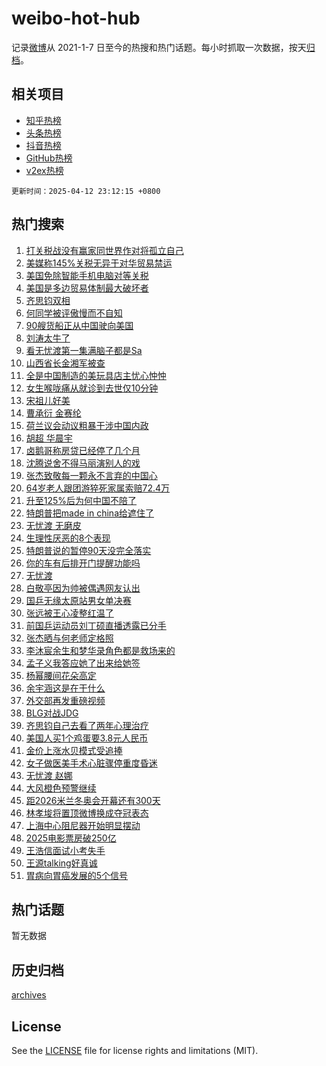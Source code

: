 # weibo-hot-hub

记录[微博](https://www.weibo.com)从 2021-1-7 日至今的热搜和热门话题。每小时抓取一次数据，按天[归档](archives)。

## 相关项目

- [知乎热榜](https://github.com/lonnyzhang423/zhihu-hot-hub)
- [头条热榜](https://github.com/lonnyzhang423/toutiao-hot-hub)
- [抖音热榜](https://github.com/lonnyzhang423/douyin-hot-hub)
- [GitHub热榜](https://github.com/lonnyzhang423/github-hot-hub)
- [v2ex热榜](https://github.com/lonnyzhang423/v2ex-hot-hub)


`更新时间：2025-04-12 23:12:15 +0800`

## 热门搜索

1. [打关税战没有赢家同世界作对将孤立自己](https://m.weibo.cn/search?containerid=100103type%3D1%26t%3D10%26q%3D%23%E6%89%93%E5%85%B3%E7%A8%8E%E6%88%98%E6%B2%A1%E6%9C%89%E8%B5%A2%E5%AE%B6%E5%90%8C%E4%B8%96%E7%95%8C%E4%BD%9C%E5%AF%B9%E5%B0%86%E5%AD%A4%E7%AB%8B%E8%87%AA%E5%B7%B1%23&stream_entry_id=51&isnewpage=1&extparam=seat%3D1%26cate%3D10103%26pos%3D0%26filter_type%3Drealtimehot%26stream_entry_id%3D51%26c_type%3D51%26dgr%3D0%26q%3D%2523%25E6%2589%2593%25E5%2585%25B3%25E7%25A8%258E%25E6%2588%2598%25E6%25B2%25A1%25E6%259C%2589%25E8%25B5%25A2%25E5%25AE%25B6%25E5%2590%258C%25E4%25B8%2596%25E7%2595%258C%25E4%25BD%259C%25E5%25AF%25B9%25E5%25B0%2586%25E5%25AD%25A4%25E7%25AB%258B%25E8%2587%25AA%25E5%25B7%25B1%2523%26display_time%3D1744470733%26pre_seqid%3D17444707338510100986045)
1. [美媒称145%关税无异于对华贸易禁运](https://m.weibo.cn/search?containerid=100103type%3D1%26t%3D10%26q%3D%23%E7%BE%8E%E5%AA%92%E7%A7%B0145%25%E5%85%B3%E7%A8%8E%E6%97%A0%E5%BC%82%E4%BA%8E%E5%AF%B9%E5%8D%8E%E8%B4%B8%E6%98%93%E7%A6%81%E8%BF%90%23&stream_entry_id=31&isnewpage=1&extparam=seat%3D1%26pos%3D0%26filter_type%3Drealtimehot%26c_type%3D31%26band_rank%3D1%26realpos%3D1%26lcate%3D5001%26q%3D%2523%25E7%25BE%258E%25E5%25AA%2592%25E7%25A7%25B0145%2525%25E5%2585%25B3%25E7%25A8%258E%25E6%2597%25A0%25E5%25BC%2582%25E4%25BA%258E%25E5%25AF%25B9%25E5%258D%258E%25E8%25B4%25B8%25E6%2598%2593%25E7%25A6%2581%25E8%25BF%2590%2523%26stream_entry_id%3D31%26flag%3D2%26dgr%3D0%26cate%3D5001%26display_time%3D1744470733%26pre_seqid%3D17444707338510100986045)
1. [美国免除智能手机电脑对等关税](https://m.weibo.cn/search?containerid=100103type%3D1%26t%3D10%26q%3D%23%E7%BE%8E%E5%9B%BD%E5%85%8D%E9%99%A4%E6%99%BA%E8%83%BD%E6%89%8B%E6%9C%BA%E7%94%B5%E8%84%91%E5%AF%B9%E7%AD%89%E5%85%B3%E7%A8%8E%23&stream_entry_id=31&isnewpage=1&extparam=seat%3D1%26pos%3D1%26filter_type%3Drealtimehot%26c_type%3D31%26band_rank%3D2%26realpos%3D2%26lcate%3D5001%26q%3D%2523%25E7%25BE%258E%25E5%259B%25BD%25E5%2585%258D%25E9%2599%25A4%25E6%2599%25BA%25E8%2583%25BD%25E6%2589%258B%25E6%259C%25BA%25E7%2594%25B5%25E8%2584%2591%25E5%25AF%25B9%25E7%25AD%2589%25E5%2585%25B3%25E7%25A8%258E%2523%26stream_entry_id%3D31%26flag%3D1%26dgr%3D0%26cate%3D5001%26display_time%3D1744470733%26pre_seqid%3D17444707338510100986045)
1. [美国是多边贸易体制最大破坏者](https://m.weibo.cn/search?containerid=100103type%3D1%26t%3D10%26q%3D%23%E7%BE%8E%E5%9B%BD%E6%98%AF%E5%A4%9A%E8%BE%B9%E8%B4%B8%E6%98%93%E4%BD%93%E5%88%B6%E6%9C%80%E5%A4%A7%E7%A0%B4%E5%9D%8F%E8%80%85%23&stream_entry_id=31&isnewpage=1&extparam=seat%3D1%26pos%3D2%26filter_type%3Drealtimehot%26c_type%3D31%26band_rank%3D3%26realpos%3D3%26lcate%3D5001%26q%3D%2523%25E7%25BE%258E%25E5%259B%25BD%25E6%2598%25AF%25E5%25A4%259A%25E8%25BE%25B9%25E8%25B4%25B8%25E6%2598%2593%25E4%25BD%2593%25E5%2588%25B6%25E6%259C%2580%25E5%25A4%25A7%25E7%25A0%25B4%25E5%259D%258F%25E8%2580%2585%2523%26stream_entry_id%3D31%26flag%3D0%26dgr%3D0%26cate%3D5001%26display_time%3D1744470733%26pre_seqid%3D17444707338510100986045)
1. [齐思钧双相](https://m.weibo.cn/search?containerid=100103type%3D1%26t%3D10%26q%3D%23%E9%BD%90%E6%80%9D%E9%92%A7%E5%8F%8C%E7%9B%B8%23&stream_entry_id=31&isnewpage=1&extparam=seat%3D1%26pos%3D3%26filter_type%3Drealtimehot%26c_type%3D31%26band_rank%3D4%26realpos%3D4%26lcate%3D5001%26q%3D%2523%25E9%25BD%2590%25E6%2580%259D%25E9%2592%25A7%25E5%258F%258C%25E7%259B%25B8%2523%26stream_entry_id%3D31%26flag%3D1%26dgr%3D0%26cate%3D5001%26display_time%3D1744470733%26pre_seqid%3D17444707338510100986045)
1. [何同学被评傲慢而不自知](https://m.weibo.cn/search?containerid=100103type%3D1%26t%3D10%26q%3D%23%E4%BD%95%E5%90%8C%E5%AD%A6%E8%A2%AB%E8%AF%84%E5%82%B2%E6%85%A2%E8%80%8C%E4%B8%8D%E8%87%AA%E7%9F%A5%23&stream_entry_id=31&isnewpage=1&extparam=seat%3D1%26pos%3D4%26filter_type%3Drealtimehot%26c_type%3D31%26band_rank%3D5%26realpos%3D5%26lcate%3D5001%26q%3D%2523%25E4%25BD%2595%25E5%2590%258C%25E5%25AD%25A6%25E8%25A2%25AB%25E8%25AF%2584%25E5%2582%25B2%25E6%2585%25A2%25E8%2580%258C%25E4%25B8%258D%25E8%2587%25AA%25E7%259F%25A5%2523%26stream_entry_id%3D31%26flag%3D1%26dgr%3D0%26cate%3D5001%26display_time%3D1744470733%26pre_seqid%3D17444707338510100986045)
1. [90艘货船正从中国驶向美国](https://m.weibo.cn/search?containerid=100103type%3D1%26t%3D10%26q%3D%2390%E8%89%98%E8%B4%A7%E8%88%B9%E6%AD%A3%E4%BB%8E%E4%B8%AD%E5%9B%BD%E9%A9%B6%E5%90%91%E7%BE%8E%E5%9B%BD%23&stream_entry_id=31&isnewpage=1&extparam=seat%3D1%26pos%3D5%26filter_type%3Drealtimehot%26c_type%3D31%26band_rank%3D6%26realpos%3D6%26lcate%3D5001%26q%3D%252390%25E8%2589%2598%25E8%25B4%25A7%25E8%2588%25B9%25E6%25AD%25A3%25E4%25BB%258E%25E4%25B8%25AD%25E5%259B%25BD%25E9%25A9%25B6%25E5%2590%2591%25E7%25BE%258E%25E5%259B%25BD%2523%26stream_entry_id%3D31%26flag%3D0%26dgr%3D0%26cate%3D5001%26display_time%3D1744470733%26pre_seqid%3D17444707338510100986045)
1. [刘涛太牛了](https://m.weibo.cn/search?containerid=100103type%3D1%26t%3D10%26q%3D%E5%88%98%E6%B6%9B%E5%A4%AA%E7%89%9B%E4%BA%86&stream_entry_id=31&isnewpage=1&extparam=seat%3D1%26pos%3D6%26filter_type%3Drealtimehot%26c_type%3D31%26band_rank%3D7%26realpos%3D7%26lcate%3D5001%26q%3D%25E5%2588%2598%25E6%25B6%259B%25E5%25A4%25AA%25E7%2589%259B%25E4%25BA%2586%26stream_entry_id%3D31%26flag%3D1%26dgr%3D0%26cate%3D5001%26display_time%3D1744470733%26pre_seqid%3D17444707338510100986045)
1. [看无忧渡第一集满脑子都是Sa](https://m.weibo.cn/search?containerid=100103type%3D1%26t%3D10%26q%3D%E7%9C%8B%E6%97%A0%E5%BF%A7%E6%B8%A1%E7%AC%AC%E4%B8%80%E9%9B%86%E6%BB%A1%E8%84%91%E5%AD%90%E9%83%BD%E6%98%AFSa&stream_entry_id=31&isnewpage=1&extparam=seat%3D1%26pos%3D7%26filter_type%3Drealtimehot%26c_type%3D31%26band_rank%3D8%26realpos%3D8%26lcate%3D5001%26q%3D%25E7%259C%258B%25E6%2597%25A0%25E5%25BF%25A7%25E6%25B8%25A1%25E7%25AC%25AC%25E4%25B8%2580%25E9%259B%2586%25E6%25BB%25A1%25E8%2584%2591%25E5%25AD%2590%25E9%2583%25BD%25E6%2598%25AFSa%26stream_entry_id%3D31%26flag%3D1%26dgr%3D0%26cate%3D5001%26display_time%3D1744470733%26pre_seqid%3D17444707338510100986045)
1. [山西省长金湘军被查](https://m.weibo.cn/search?containerid=100103type%3D1%26t%3D10%26q%3D%23%E5%B1%B1%E8%A5%BF%E7%9C%81%E9%95%BF%E9%87%91%E6%B9%98%E5%86%9B%E8%A2%AB%E6%9F%A5%23&stream_entry_id=31&isnewpage=1&extparam=seat%3D1%26pos%3D8%26filter_type%3Drealtimehot%26c_type%3D31%26band_rank%3D9%26realpos%3D9%26lcate%3D5001%26q%3D%2523%25E5%25B1%25B1%25E8%25A5%25BF%25E7%259C%2581%25E9%2595%25BF%25E9%2587%2591%25E6%25B9%2598%25E5%2586%259B%25E8%25A2%25AB%25E6%259F%25A5%2523%26stream_entry_id%3D31%26flag%3D0%26dgr%3D0%26cate%3D5001%26display_time%3D1744470733%26pre_seqid%3D17444707338510100986045)
1. [全是中国制造的美玩具店主忧心忡忡](https://m.weibo.cn/search?containerid=100103type%3D1%26t%3D10%26q%3D%23%E5%85%A8%E6%98%AF%E4%B8%AD%E5%9B%BD%E5%88%B6%E9%80%A0%E7%9A%84%E7%BE%8E%E7%8E%A9%E5%85%B7%E5%BA%97%E4%B8%BB%E5%BF%A7%E5%BF%83%E5%BF%A1%E5%BF%A1%23&stream_entry_id=31&isnewpage=1&extparam=seat%3D1%26pos%3D9%26filter_type%3Drealtimehot%26c_type%3D31%26band_rank%3D10%26realpos%3D10%26lcate%3D5001%26q%3D%2523%25E5%2585%25A8%25E6%2598%25AF%25E4%25B8%25AD%25E5%259B%25BD%25E5%2588%25B6%25E9%2580%25A0%25E7%259A%2584%25E7%25BE%258E%25E7%258E%25A9%25E5%2585%25B7%25E5%25BA%2597%25E4%25B8%25BB%25E5%25BF%25A7%25E5%25BF%2583%25E5%25BF%25A1%25E5%25BF%25A1%2523%26stream_entry_id%3D31%26flag%3D1%26dgr%3D0%26cate%3D5001%26display_time%3D1744470733%26pre_seqid%3D17444707338510100986045)
1. [女生喉咙痛从就诊到去世仅10分钟](https://m.weibo.cn/search?containerid=100103type%3D1%26t%3D10%26q%3D%23%E5%A5%B3%E7%94%9F%E5%96%89%E5%92%99%E7%97%9B%E4%BB%8E%E5%B0%B1%E8%AF%8A%E5%88%B0%E5%8E%BB%E4%B8%96%E4%BB%8510%E5%88%86%E9%92%9F%23&stream_entry_id=31&isnewpage=1&extparam=seat%3D1%26pos%3D10%26filter_type%3Drealtimehot%26c_type%3D31%26band_rank%3D11%26realpos%3D11%26lcate%3D5001%26q%3D%2523%25E5%25A5%25B3%25E7%2594%259F%25E5%2596%2589%25E5%2592%2599%25E7%2597%259B%25E4%25BB%258E%25E5%25B0%25B1%25E8%25AF%258A%25E5%2588%25B0%25E5%258E%25BB%25E4%25B8%2596%25E4%25BB%258510%25E5%2588%2586%25E9%2592%259F%2523%26stream_entry_id%3D31%26flag%3D1%26dgr%3D0%26cate%3D5001%26display_time%3D1744470733%26pre_seqid%3D17444707338510100986045)
1. [宋祖儿好美](https://m.weibo.cn/search?containerid=100103type%3D1%26t%3D10%26q%3D%E5%AE%8B%E7%A5%96%E5%84%BF%E5%A5%BD%E7%BE%8E&stream_entry_id=31&isnewpage=1&extparam=seat%3D1%26pos%3D11%26filter_type%3Drealtimehot%26c_type%3D31%26band_rank%3D12%26realpos%3D12%26lcate%3D5001%26q%3D%25E5%25AE%258B%25E7%25A5%2596%25E5%2584%25BF%25E5%25A5%25BD%25E7%25BE%258E%26stream_entry_id%3D31%26flag%3D0%26dgr%3D0%26cate%3D5001%26display_time%3D1744470733%26pre_seqid%3D17444707338510100986045)
1. [曹承衍 金赛纶](https://m.weibo.cn/search?containerid=100103type%3D1%26t%3D10%26q%3D%E6%9B%B9%E6%89%BF%E8%A1%8D+%E9%87%91%E8%B5%9B%E7%BA%B6&stream_entry_id=31&isnewpage=1&extparam=seat%3D1%26pos%3D12%26filter_type%3Drealtimehot%26c_type%3D31%26band_rank%3D13%26realpos%3D13%26lcate%3D5001%26q%3D%25E6%259B%25B9%25E6%2589%25BF%25E8%25A1%258D%2520%25E9%2587%2591%25E8%25B5%259B%25E7%25BA%25B6%26stream_entry_id%3D31%26flag%3D1%26dgr%3D0%26cate%3D5001%26display_time%3D1744470733%26pre_seqid%3D17444707338510100986045)
1. [荷兰议会动议粗暴干涉中国内政](https://m.weibo.cn/search?containerid=100103type%3D1%26t%3D10%26q%3D%23%E8%8D%B7%E5%85%B0%E8%AE%AE%E4%BC%9A%E5%8A%A8%E8%AE%AE%E7%B2%97%E6%9A%B4%E5%B9%B2%E6%B6%89%E4%B8%AD%E5%9B%BD%E5%86%85%E6%94%BF%23&stream_entry_id=31&isnewpage=1&extparam=seat%3D1%26pos%3D13%26filter_type%3Drealtimehot%26c_type%3D31%26band_rank%3D14%26realpos%3D14%26lcate%3D5001%26q%3D%2523%25E8%258D%25B7%25E5%2585%25B0%25E8%25AE%25AE%25E4%25BC%259A%25E5%258A%25A8%25E8%25AE%25AE%25E7%25B2%2597%25E6%259A%25B4%25E5%25B9%25B2%25E6%25B6%2589%25E4%25B8%25AD%25E5%259B%25BD%25E5%2586%2585%25E6%2594%25BF%2523%26stream_entry_id%3D31%26flag%3D0%26dgr%3D0%26cate%3D5001%26display_time%3D1744470733%26pre_seqid%3D17444707338510100986045)
1. [胡超 华晨宇](https://m.weibo.cn/search?containerid=100103type%3D1%26t%3D10%26q%3D%E8%83%A1%E8%B6%85+%E5%8D%8E%E6%99%A8%E5%AE%87&stream_entry_id=31&isnewpage=1&extparam=seat%3D1%26pos%3D14%26filter_type%3Drealtimehot%26c_type%3D31%26band_rank%3D15%26realpos%3D15%26lcate%3D5001%26q%3D%25E8%2583%25A1%25E8%25B6%2585%2520%25E5%258D%258E%25E6%2599%25A8%25E5%25AE%2587%26stream_entry_id%3D31%26flag%3D1%26dgr%3D0%26cate%3D5001%26display_time%3D1744470733%26pre_seqid%3D17444707338510100986045)
1. [卤鹅哥称房贷已经停了几个月](https://m.weibo.cn/search?containerid=100103type%3D1%26t%3D10%26q%3D%23%E5%8D%A4%E9%B9%85%E5%93%A5%E7%A7%B0%E6%88%BF%E8%B4%B7%E5%B7%B2%E7%BB%8F%E5%81%9C%E4%BA%86%E5%87%A0%E4%B8%AA%E6%9C%88%23&stream_entry_id=31&isnewpage=1&extparam=seat%3D1%26pos%3D15%26filter_type%3Drealtimehot%26c_type%3D31%26band_rank%3D16%26realpos%3D16%26lcate%3D5001%26q%3D%2523%25E5%258D%25A4%25E9%25B9%2585%25E5%2593%25A5%25E7%25A7%25B0%25E6%2588%25BF%25E8%25B4%25B7%25E5%25B7%25B2%25E7%25BB%258F%25E5%2581%259C%25E4%25BA%2586%25E5%2587%25A0%25E4%25B8%25AA%25E6%259C%2588%2523%26stream_entry_id%3D31%26flag%3D0%26dgr%3D0%26cate%3D5001%26display_time%3D1744470733%26pre_seqid%3D17444707338510100986045)
1. [沈腾说舍不得马丽演别人的戏](https://m.weibo.cn/search?containerid=100103type%3D1%26t%3D10%26q%3D%E6%B2%88%E8%85%BE%E8%AF%B4%E8%88%8D%E4%B8%8D%E5%BE%97%E9%A9%AC%E4%B8%BD%E6%BC%94%E5%88%AB%E4%BA%BA%E7%9A%84%E6%88%8F&stream_entry_id=31&isnewpage=1&extparam=seat%3D1%26pos%3D16%26filter_type%3Drealtimehot%26c_type%3D31%26band_rank%3D17%26realpos%3D17%26lcate%3D5001%26q%3D%25E6%25B2%2588%25E8%2585%25BE%25E8%25AF%25B4%25E8%2588%258D%25E4%25B8%258D%25E5%25BE%2597%25E9%25A9%25AC%25E4%25B8%25BD%25E6%25BC%2594%25E5%2588%25AB%25E4%25BA%25BA%25E7%259A%2584%25E6%2588%258F%26stream_entry_id%3D31%26flag%3D0%26dgr%3D0%26cate%3D5001%26display_time%3D1744470733%26pre_seqid%3D17444707338510100986045)
1. [张杰致敬每一颗永不言弃的中国心](https://m.weibo.cn/search?containerid=100103type%3D1%26t%3D10%26q%3D%23%E5%BC%A0%E6%9D%B0%E8%87%B4%E6%95%AC%E6%AF%8F%E4%B8%80%E9%A2%97%E6%B0%B8%E4%B8%8D%E8%A8%80%E5%BC%83%E7%9A%84%E4%B8%AD%E5%9B%BD%E5%BF%83%23&stream_entry_id=31&isnewpage=1&extparam=seat%3D1%26pos%3D17%26filter_type%3Drealtimehot%26c_type%3D31%26band_rank%3D18%26realpos%3D18%26lcate%3D5001%26q%3D%2523%25E5%25BC%25A0%25E6%259D%25B0%25E8%2587%25B4%25E6%2595%25AC%25E6%25AF%258F%25E4%25B8%2580%25E9%25A2%2597%25E6%25B0%25B8%25E4%25B8%258D%25E8%25A8%2580%25E5%25BC%2583%25E7%259A%2584%25E4%25B8%25AD%25E5%259B%25BD%25E5%25BF%2583%2523%26stream_entry_id%3D31%26flag%3D0%26dgr%3D0%26cate%3D5001%26display_time%3D1744470733%26pre_seqid%3D17444707338510100986045)
1. [64岁老人跟团游猝死家属索赔72.4万](https://m.weibo.cn/search?containerid=100103type%3D1%26t%3D10%26q%3D%2364%E5%B2%81%E8%80%81%E4%BA%BA%E8%B7%9F%E5%9B%A2%E6%B8%B8%E7%8C%9D%E6%AD%BB%E5%AE%B6%E5%B1%9E%E7%B4%A2%E8%B5%9472.4%E4%B8%87%23&stream_entry_id=31&isnewpage=1&extparam=seat%3D1%26pos%3D18%26filter_type%3Drealtimehot%26c_type%3D31%26band_rank%3D19%26realpos%3D19%26lcate%3D5001%26q%3D%252364%25E5%25B2%2581%25E8%2580%2581%25E4%25BA%25BA%25E8%25B7%259F%25E5%259B%25A2%25E6%25B8%25B8%25E7%258C%259D%25E6%25AD%25BB%25E5%25AE%25B6%25E5%25B1%259E%25E7%25B4%25A2%25E8%25B5%259472.4%25E4%25B8%2587%2523%26stream_entry_id%3D31%26flag%3D1%26dgr%3D0%26cate%3D5001%26display_time%3D1744470733%26pre_seqid%3D17444707338510100986045)
1. [升至125%后为何中国不陪了](https://m.weibo.cn/search?containerid=100103type%3D1%26t%3D10%26q%3D%23%E5%8D%87%E8%87%B3125%25%E5%90%8E%E4%B8%BA%E4%BD%95%E4%B8%AD%E5%9B%BD%E4%B8%8D%E9%99%AA%E4%BA%86%23&stream_entry_id=31&isnewpage=1&extparam=seat%3D1%26pos%3D19%26filter_type%3Drealtimehot%26c_type%3D31%26band_rank%3D20%26realpos%3D20%26lcate%3D5001%26q%3D%2523%25E5%258D%2587%25E8%2587%25B3125%2525%25E5%2590%258E%25E4%25B8%25BA%25E4%25BD%2595%25E4%25B8%25AD%25E5%259B%25BD%25E4%25B8%258D%25E9%2599%25AA%25E4%25BA%2586%2523%26stream_entry_id%3D31%26flag%3D0%26dgr%3D0%26cate%3D5001%26display_time%3D1744470733%26pre_seqid%3D17444707338510100986045)
1. [特朗普把made in china给遮住了](https://m.weibo.cn/search?containerid=100103type%3D1%26t%3D10%26q%3D%E7%89%B9%E6%9C%97%E6%99%AE%E6%8A%8Amade+in+china%E7%BB%99%E9%81%AE%E4%BD%8F%E4%BA%86&stream_entry_id=31&isnewpage=1&extparam=seat%3D1%26pos%3D20%26filter_type%3Drealtimehot%26c_type%3D31%26band_rank%3D21%26realpos%3D21%26lcate%3D5001%26q%3D%25E7%2589%25B9%25E6%259C%2597%25E6%2599%25AE%25E6%258A%258Amade%2520in%2520china%25E7%25BB%2599%25E9%2581%25AE%25E4%25BD%258F%25E4%25BA%2586%26stream_entry_id%3D31%26flag%3D2%26dgr%3D0%26cate%3D5001%26display_time%3D1744470733%26pre_seqid%3D17444707338510100986045)
1. [无忧渡 无磨皮](https://m.weibo.cn/search?containerid=100103type%3D1%26t%3D10%26q%3D%E6%97%A0%E5%BF%A7%E6%B8%A1+%E6%97%A0%E7%A3%A8%E7%9A%AE&stream_entry_id=31&isnewpage=1&extparam=seat%3D1%26pos%3D21%26filter_type%3Drealtimehot%26c_type%3D31%26band_rank%3D22%26realpos%3D22%26lcate%3D5001%26q%3D%25E6%2597%25A0%25E5%25BF%25A7%25E6%25B8%25A1%2520%25E6%2597%25A0%25E7%25A3%25A8%25E7%259A%25AE%26stream_entry_id%3D31%26flag%3D0%26dgr%3D0%26cate%3D5001%26display_time%3D1744470733%26pre_seqid%3D17444707338510100986045)
1. [生理性厌恶的8个表现](https://m.weibo.cn/search?containerid=100103type%3D1%26t%3D10%26q%3D%23%E7%94%9F%E7%90%86%E6%80%A7%E5%8E%8C%E6%81%B6%E7%9A%848%E4%B8%AA%E8%A1%A8%E7%8E%B0%23&stream_entry_id=31&isnewpage=1&extparam=seat%3D1%26pos%3D22%26filter_type%3Drealtimehot%26c_type%3D31%26band_rank%3D23%26realpos%3D23%26lcate%3D5001%26q%3D%2523%25E7%2594%259F%25E7%2590%2586%25E6%2580%25A7%25E5%258E%258C%25E6%2581%25B6%25E7%259A%25848%25E4%25B8%25AA%25E8%25A1%25A8%25E7%258E%25B0%2523%26stream_entry_id%3D31%26flag%3D0%26dgr%3D0%26cate%3D5001%26display_time%3D1744470733%26pre_seqid%3D17444707338510100986045)
1. [特朗普说的暂停90天没完全落实](https://m.weibo.cn/search?containerid=100103type%3D1%26t%3D10%26q%3D%23%E7%89%B9%E6%9C%97%E6%99%AE%E8%AF%B4%E7%9A%84%E6%9A%82%E5%81%9C90%E5%A4%A9%E6%B2%A1%E5%AE%8C%E5%85%A8%E8%90%BD%E5%AE%9E%23&stream_entry_id=31&isnewpage=1&extparam=seat%3D1%26pos%3D23%26filter_type%3Drealtimehot%26c_type%3D31%26band_rank%3D24%26realpos%3D24%26lcate%3D5001%26q%3D%2523%25E7%2589%25B9%25E6%259C%2597%25E6%2599%25AE%25E8%25AF%25B4%25E7%259A%2584%25E6%259A%2582%25E5%2581%259C90%25E5%25A4%25A9%25E6%25B2%25A1%25E5%25AE%258C%25E5%2585%25A8%25E8%2590%25BD%25E5%25AE%259E%2523%26stream_entry_id%3D31%26flag%3D0%26dgr%3D0%26cate%3D5001%26display_time%3D1744470733%26pre_seqid%3D17444707338510100986045)
1. [你的车有后排开门提醒功能吗](https://m.weibo.cn/search?containerid=100103type%3D1%26t%3D10%26q%3D%23%E4%BD%A0%E7%9A%84%E8%BD%A6%E6%9C%89%E5%90%8E%E6%8E%92%E5%BC%80%E9%97%A8%E6%8F%90%E9%86%92%E5%8A%9F%E8%83%BD%E5%90%97%23&stream_entry_id=31&isnewpage=1&extparam=seat%3D1%26pos%3D24%26filter_type%3Drealtimehot%26c_type%3D31%26band_rank%3D25%26realpos%3D25%26lcate%3D5001%26q%3D%2523%25E4%25BD%25A0%25E7%259A%2584%25E8%25BD%25A6%25E6%259C%2589%25E5%2590%258E%25E6%258E%2592%25E5%25BC%2580%25E9%2597%25A8%25E6%258F%2590%25E9%2586%2592%25E5%258A%259F%25E8%2583%25BD%25E5%2590%2597%2523%26stream_entry_id%3D31%26flag%3D1%26dgr%3D0%26cate%3D5001%26display_time%3D1744470733%26pre_seqid%3D17444707338510100986045)
1. [无忧渡](https://m.weibo.cn/search?containerid=100103type%3D1%26t%3D10%26q%3D%E6%97%A0%E5%BF%A7%E6%B8%A1&stream_entry_id=31&isnewpage=1&extparam=seat%3D1%26pos%3D25%26filter_type%3Drealtimehot%26c_type%3D31%26band_rank%3D26%26realpos%3D26%26lcate%3D5001%26q%3D%25E6%2597%25A0%25E5%25BF%25A7%25E6%25B8%25A1%26stream_entry_id%3D31%26flag%3D0%26dgr%3D0%26cate%3D5001%26display_time%3D1744470733%26pre_seqid%3D17444707338510100986045)
1. [白敬亭因为帅被偶遇网友认出](https://m.weibo.cn/search?containerid=100103type%3D1%26t%3D10%26q%3D%23%E7%99%BD%E6%95%AC%E4%BA%AD%E5%9B%A0%E4%B8%BA%E5%B8%85%E8%A2%AB%E5%81%B6%E9%81%87%E7%BD%91%E5%8F%8B%E8%AE%A4%E5%87%BA%23&stream_entry_id=31&isnewpage=1&extparam=seat%3D1%26pos%3D26%26filter_type%3Drealtimehot%26c_type%3D31%26band_rank%3D27%26realpos%3D27%26lcate%3D5001%26q%3D%2523%25E7%2599%25BD%25E6%2595%25AC%25E4%25BA%25AD%25E5%259B%25A0%25E4%25B8%25BA%25E5%25B8%2585%25E8%25A2%25AB%25E5%2581%25B6%25E9%2581%2587%25E7%25BD%2591%25E5%258F%258B%25E8%25AE%25A4%25E5%2587%25BA%2523%26stream_entry_id%3D31%26flag%3D0%26dgr%3D0%26cate%3D5001%26display_time%3D1744470733%26pre_seqid%3D17444707338510100986045)
1. [国乒无缘太原站男女单决赛](https://m.weibo.cn/search?containerid=100103type%3D1%26t%3D10%26q%3D%23%E5%9B%BD%E4%B9%92%E6%97%A0%E7%BC%98%E5%A4%AA%E5%8E%9F%E7%AB%99%E7%94%B7%E5%A5%B3%E5%8D%95%E5%86%B3%E8%B5%9B%23&stream_entry_id=31&isnewpage=1&extparam=seat%3D1%26pos%3D27%26filter_type%3Drealtimehot%26c_type%3D31%26band_rank%3D28%26realpos%3D28%26lcate%3D5001%26q%3D%2523%25E5%259B%25BD%25E4%25B9%2592%25E6%2597%25A0%25E7%25BC%2598%25E5%25A4%25AA%25E5%258E%259F%25E7%25AB%2599%25E7%2594%25B7%25E5%25A5%25B3%25E5%258D%2595%25E5%2586%25B3%25E8%25B5%259B%2523%26stream_entry_id%3D31%26flag%3D1%26dgr%3D0%26cate%3D5001%26display_time%3D1744470733%26pre_seqid%3D17444707338510100986045)
1. [张远被王心凌整红温了](https://m.weibo.cn/search?containerid=100103type%3D1%26t%3D10%26q%3D%E5%BC%A0%E8%BF%9C%E8%A2%AB%E7%8E%8B%E5%BF%83%E5%87%8C%E6%95%B4%E7%BA%A2%E6%B8%A9%E4%BA%86&stream_entry_id=31&isnewpage=1&extparam=seat%3D1%26pos%3D28%26filter_type%3Drealtimehot%26c_type%3D31%26band_rank%3D29%26realpos%3D29%26lcate%3D5001%26q%3D%25E5%25BC%25A0%25E8%25BF%259C%25E8%25A2%25AB%25E7%258E%258B%25E5%25BF%2583%25E5%2587%258C%25E6%2595%25B4%25E7%25BA%25A2%25E6%25B8%25A9%25E4%25BA%2586%26stream_entry_id%3D31%26flag%3D1%26dgr%3D0%26cate%3D5001%26display_time%3D1744470733%26pre_seqid%3D17444707338510100986045)
1. [前国乒运动员刘丁硕直播透露已分手](https://m.weibo.cn/search?containerid=100103type%3D1%26t%3D10%26q%3D%23%E5%89%8D%E5%9B%BD%E4%B9%92%E8%BF%90%E5%8A%A8%E5%91%98%E5%88%98%E4%B8%81%E7%A1%95%E7%9B%B4%E6%92%AD%E9%80%8F%E9%9C%B2%E5%B7%B2%E5%88%86%E6%89%8B%23&stream_entry_id=31&isnewpage=1&extparam=seat%3D1%26pos%3D29%26filter_type%3Drealtimehot%26c_type%3D31%26band_rank%3D30%26realpos%3D30%26lcate%3D5001%26q%3D%2523%25E5%2589%258D%25E5%259B%25BD%25E4%25B9%2592%25E8%25BF%2590%25E5%258A%25A8%25E5%2591%2598%25E5%2588%2598%25E4%25B8%2581%25E7%25A1%2595%25E7%259B%25B4%25E6%2592%25AD%25E9%2580%258F%25E9%259C%25B2%25E5%25B7%25B2%25E5%2588%2586%25E6%2589%258B%2523%26stream_entry_id%3D31%26flag%3D1%26dgr%3D0%26cate%3D5001%26display_time%3D1744470733%26pre_seqid%3D17444707338510100986045)
1. [张杰晒与何老师定格照](https://m.weibo.cn/search?containerid=100103type%3D1%26t%3D10%26q%3D%E5%BC%A0%E6%9D%B0%E6%99%92%E4%B8%8E%E4%BD%95%E8%80%81%E5%B8%88%E5%AE%9A%E6%A0%BC%E7%85%A7&stream_entry_id=31&isnewpage=1&extparam=seat%3D1%26pos%3D30%26filter_type%3Drealtimehot%26c_type%3D31%26band_rank%3D31%26realpos%3D31%26lcate%3D5001%26q%3D%25E5%25BC%25A0%25E6%259D%25B0%25E6%2599%2592%25E4%25B8%258E%25E4%25BD%2595%25E8%2580%2581%25E5%25B8%2588%25E5%25AE%259A%25E6%25A0%25BC%25E7%2585%25A7%26stream_entry_id%3D31%26flag%3D1%26dgr%3D0%26cate%3D5001%26display_time%3D1744470733%26pre_seqid%3D17444707338510100986045)
1. [李沐宸余生和梦华录角色都是救场来的](https://m.weibo.cn/search?containerid=100103type%3D1%26t%3D10%26q%3D%E6%9D%8E%E6%B2%90%E5%AE%B8%E4%BD%99%E7%94%9F%E5%92%8C%E6%A2%A6%E5%8D%8E%E5%BD%95%E8%A7%92%E8%89%B2%E9%83%BD%E6%98%AF%E6%95%91%E5%9C%BA%E6%9D%A5%E7%9A%84&stream_entry_id=31&isnewpage=1&extparam=seat%3D1%26pos%3D31%26filter_type%3Drealtimehot%26c_type%3D31%26band_rank%3D32%26realpos%3D32%26lcate%3D5001%26q%3D%25E6%259D%258E%25E6%25B2%2590%25E5%25AE%25B8%25E4%25BD%2599%25E7%2594%259F%25E5%2592%258C%25E6%25A2%25A6%25E5%258D%258E%25E5%25BD%2595%25E8%25A7%2592%25E8%2589%25B2%25E9%2583%25BD%25E6%2598%25AF%25E6%2595%2591%25E5%259C%25BA%25E6%259D%25A5%25E7%259A%2584%26stream_entry_id%3D31%26flag%3D1%26dgr%3D0%26cate%3D5001%26display_time%3D1744470733%26pre_seqid%3D17444707338510100986045)
1. [孟子义我答应她了出来给她签](https://m.weibo.cn/search?containerid=100103type%3D1%26t%3D10%26q%3D%23%E5%AD%9F%E5%AD%90%E4%B9%89%E6%88%91%E7%AD%94%E5%BA%94%E5%A5%B9%E4%BA%86%E5%87%BA%E6%9D%A5%E7%BB%99%E5%A5%B9%E7%AD%BE%23&stream_entry_id=31&isnewpage=1&extparam=seat%3D1%26pos%3D32%26filter_type%3Drealtimehot%26c_type%3D31%26band_rank%3D33%26realpos%3D33%26lcate%3D5001%26q%3D%2523%25E5%25AD%259F%25E5%25AD%2590%25E4%25B9%2589%25E6%2588%2591%25E7%25AD%2594%25E5%25BA%2594%25E5%25A5%25B9%25E4%25BA%2586%25E5%2587%25BA%25E6%259D%25A5%25E7%25BB%2599%25E5%25A5%25B9%25E7%25AD%25BE%2523%26stream_entry_id%3D31%26flag%3D0%26dgr%3D0%26cate%3D5001%26display_time%3D1744470733%26pre_seqid%3D17444707338510100986045)
1. [杨幂腰间花朵高定](https://m.weibo.cn/search?containerid=100103type%3D1%26t%3D10%26q%3D%23%E6%9D%A8%E5%B9%82%E8%85%B0%E9%97%B4%E8%8A%B1%E6%9C%B5%E9%AB%98%E5%AE%9A%23&stream_entry_id=31&isnewpage=1&extparam=seat%3D1%26pos%3D33%26filter_type%3Drealtimehot%26c_type%3D31%26band_rank%3D34%26realpos%3D34%26lcate%3D5001%26q%3D%2523%25E6%259D%25A8%25E5%25B9%2582%25E8%2585%25B0%25E9%2597%25B4%25E8%258A%25B1%25E6%259C%25B5%25E9%25AB%2598%25E5%25AE%259A%2523%26stream_entry_id%3D31%26flag%3D0%26dgr%3D0%26cate%3D5001%26display_time%3D1744470733%26pre_seqid%3D17444707338510100986045)
1. [余宇涵这是在干什么](https://m.weibo.cn/search?containerid=100103type%3D1%26t%3D10%26q%3D%E4%BD%99%E5%AE%87%E6%B6%B5%E8%BF%99%E6%98%AF%E5%9C%A8%E5%B9%B2%E4%BB%80%E4%B9%88&stream_entry_id=31&isnewpage=1&extparam=seat%3D1%26pos%3D34%26filter_type%3Drealtimehot%26c_type%3D31%26band_rank%3D35%26realpos%3D35%26lcate%3D5001%26q%3D%25E4%25BD%2599%25E5%25AE%2587%25E6%25B6%25B5%25E8%25BF%2599%25E6%2598%25AF%25E5%259C%25A8%25E5%25B9%25B2%25E4%25BB%2580%25E4%25B9%2588%26stream_entry_id%3D31%26flag%3D1%26dgr%3D0%26cate%3D5001%26display_time%3D1744470733%26pre_seqid%3D17444707338510100986045)
1. [外交部再发重磅视频](https://m.weibo.cn/search?containerid=100103type%3D1%26t%3D10%26q%3D%23%E5%A4%96%E4%BA%A4%E9%83%A8%E5%86%8D%E5%8F%91%E9%87%8D%E7%A3%85%E8%A7%86%E9%A2%91%23&stream_entry_id=31&isnewpage=1&extparam=seat%3D1%26pos%3D35%26filter_type%3Drealtimehot%26c_type%3D31%26band_rank%3D36%26realpos%3D36%26lcate%3D5001%26q%3D%2523%25E5%25A4%2596%25E4%25BA%25A4%25E9%2583%25A8%25E5%2586%258D%25E5%258F%2591%25E9%2587%258D%25E7%25A3%2585%25E8%25A7%2586%25E9%25A2%2591%2523%26stream_entry_id%3D31%26flag%3D0%26dgr%3D0%26cate%3D5001%26display_time%3D1744470733%26pre_seqid%3D17444707338510100986045)
1. [BLG对战JDG](https://m.weibo.cn/search?containerid=100103type%3D1%26t%3D10%26q%3D%23BLG%E5%AF%B9%E6%88%98JDG%23&stream_entry_id=31&isnewpage=1&extparam=seat%3D1%26pos%3D36%26filter_type%3Drealtimehot%26c_type%3D31%26band_rank%3D37%26realpos%3D37%26lcate%3D5001%26q%3D%2523BLG%25E5%25AF%25B9%25E6%2588%2598JDG%2523%26stream_entry_id%3D31%26flag%3D1%26dgr%3D0%26cate%3D5001%26display_time%3D1744470733%26pre_seqid%3D17444707338510100986045)
1. [齐思钧自己去看了两年心理治疗](https://m.weibo.cn/search?containerid=100103type%3D1%26t%3D10%26q%3D%23%E9%BD%90%E6%80%9D%E9%92%A7%E8%87%AA%E5%B7%B1%E5%8E%BB%E7%9C%8B%E4%BA%86%E4%B8%A4%E5%B9%B4%E5%BF%83%E7%90%86%E6%B2%BB%E7%96%97%23&stream_entry_id=31&isnewpage=1&extparam=seat%3D1%26pos%3D37%26filter_type%3Drealtimehot%26c_type%3D31%26band_rank%3D38%26realpos%3D38%26lcate%3D5001%26q%3D%2523%25E9%25BD%2590%25E6%2580%259D%25E9%2592%25A7%25E8%2587%25AA%25E5%25B7%25B1%25E5%258E%25BB%25E7%259C%258B%25E4%25BA%2586%25E4%25B8%25A4%25E5%25B9%25B4%25E5%25BF%2583%25E7%2590%2586%25E6%25B2%25BB%25E7%2596%2597%2523%26stream_entry_id%3D31%26flag%3D1%26dgr%3D0%26cate%3D5001%26display_time%3D1744470733%26pre_seqid%3D17444707338510100986045)
1. [美国人买1个鸡蛋要3.8元人民币](https://m.weibo.cn/search?containerid=100103type%3D1%26t%3D10%26q%3D%23%E7%BE%8E%E5%9B%BD%E4%BA%BA%E4%B9%B01%E4%B8%AA%E9%B8%A1%E8%9B%8B%E8%A6%813.8%E5%85%83%E4%BA%BA%E6%B0%91%E5%B8%81%23&stream_entry_id=31&isnewpage=1&extparam=seat%3D1%26pos%3D38%26filter_type%3Drealtimehot%26c_type%3D31%26band_rank%3D39%26realpos%3D39%26lcate%3D5001%26q%3D%2523%25E7%25BE%258E%25E5%259B%25BD%25E4%25BA%25BA%25E4%25B9%25B01%25E4%25B8%25AA%25E9%25B8%25A1%25E8%259B%258B%25E8%25A6%25813.8%25E5%2585%2583%25E4%25BA%25BA%25E6%25B0%2591%25E5%25B8%2581%2523%26stream_entry_id%3D31%26flag%3D0%26dgr%3D0%26cate%3D5001%26display_time%3D1744470733%26pre_seqid%3D17444707338510100986045)
1. [金价上涨水贝模式受追捧](https://m.weibo.cn/search?containerid=100103type%3D1%26t%3D10%26q%3D%23%E9%87%91%E4%BB%B7%E4%B8%8A%E6%B6%A8%E6%B0%B4%E8%B4%9D%E6%A8%A1%E5%BC%8F%E5%8F%97%E8%BF%BD%E6%8D%A7%23&stream_entry_id=31&isnewpage=1&extparam=seat%3D1%26pos%3D39%26filter_type%3Drealtimehot%26c_type%3D31%26band_rank%3D40%26realpos%3D40%26lcate%3D5001%26q%3D%2523%25E9%2587%2591%25E4%25BB%25B7%25E4%25B8%258A%25E6%25B6%25A8%25E6%25B0%25B4%25E8%25B4%259D%25E6%25A8%25A1%25E5%25BC%258F%25E5%258F%2597%25E8%25BF%25BD%25E6%258D%25A7%2523%26stream_entry_id%3D31%26flag%3D1%26dgr%3D0%26cate%3D5001%26display_time%3D1744470733%26pre_seqid%3D17444707338510100986045)
1. [女子做医美手术心脏骤停重度昏迷](https://m.weibo.cn/search?containerid=100103type%3D1%26t%3D10%26q%3D%23%E5%A5%B3%E5%AD%90%E5%81%9A%E5%8C%BB%E7%BE%8E%E6%89%8B%E6%9C%AF%E5%BF%83%E8%84%8F%E9%AA%A4%E5%81%9C%E9%87%8D%E5%BA%A6%E6%98%8F%E8%BF%B7%23&stream_entry_id=31&isnewpage=1&extparam=seat%3D1%26pos%3D40%26filter_type%3Drealtimehot%26c_type%3D31%26band_rank%3D41%26realpos%3D41%26lcate%3D5001%26q%3D%2523%25E5%25A5%25B3%25E5%25AD%2590%25E5%2581%259A%25E5%258C%25BB%25E7%25BE%258E%25E6%2589%258B%25E6%259C%25AF%25E5%25BF%2583%25E8%2584%258F%25E9%25AA%25A4%25E5%2581%259C%25E9%2587%258D%25E5%25BA%25A6%25E6%2598%258F%25E8%25BF%25B7%2523%26stream_entry_id%3D31%26flag%3D1%26dgr%3D0%26cate%3D5001%26display_time%3D1744470733%26pre_seqid%3D17444707338510100986045)
1. [无忧渡 赵娜](https://m.weibo.cn/search?containerid=100103type%3D1%26t%3D10%26q%3D%E6%97%A0%E5%BF%A7%E6%B8%A1+%E8%B5%B5%E5%A8%9C&stream_entry_id=31&isnewpage=1&extparam=seat%3D1%26pos%3D41%26filter_type%3Drealtimehot%26c_type%3D31%26band_rank%3D42%26realpos%3D42%26lcate%3D5001%26q%3D%25E6%2597%25A0%25E5%25BF%25A7%25E6%25B8%25A1%2520%25E8%25B5%25B5%25E5%25A8%259C%26stream_entry_id%3D31%26flag%3D1%26dgr%3D0%26cate%3D5001%26display_time%3D1744470733%26pre_seqid%3D17444707338510100986045)
1. [大风橙色预警继续](https://m.weibo.cn/search?containerid=100103type%3D1%26t%3D10%26q%3D%23%E5%A4%A7%E9%A3%8E%E6%A9%99%E8%89%B2%E9%A2%84%E8%AD%A6%E7%BB%A7%E7%BB%AD%23&stream_entry_id=31&isnewpage=1&extparam=seat%3D1%26pos%3D42%26filter_type%3Drealtimehot%26c_type%3D31%26band_rank%3D43%26realpos%3D43%26lcate%3D5001%26q%3D%2523%25E5%25A4%25A7%25E9%25A3%258E%25E6%25A9%2599%25E8%2589%25B2%25E9%25A2%2584%25E8%25AD%25A6%25E7%25BB%25A7%25E7%25BB%25AD%2523%26stream_entry_id%3D31%26flag%3D1%26dgr%3D0%26cate%3D5001%26display_time%3D1744470733%26pre_seqid%3D17444707338510100986045)
1. [距2026米兰冬奥会开幕还有300天](https://m.weibo.cn/search?containerid=100103type%3D1%26t%3D10%26q%3D%23%E8%B7%9D2026%E7%B1%B3%E5%85%B0%E5%86%AC%E5%A5%A5%E4%BC%9A%E5%BC%80%E5%B9%95%E8%BF%98%E6%9C%89300%E5%A4%A9%23&stream_entry_id=31&isnewpage=1&extparam=seat%3D1%26pos%3D43%26filter_type%3Drealtimehot%26c_type%3D31%26band_rank%3D44%26realpos%3D44%26lcate%3D5001%26q%3D%2523%25E8%25B7%259D2026%25E7%25B1%25B3%25E5%2585%25B0%25E5%2586%25AC%25E5%25A5%25A5%25E4%25BC%259A%25E5%25BC%2580%25E5%25B9%2595%25E8%25BF%2598%25E6%259C%2589300%25E5%25A4%25A9%2523%26stream_entry_id%3D31%26flag%3D1%26dgr%3D0%26cate%3D5001%26display_time%3D1744470733%26pre_seqid%3D17444707338510100986045)
1. [林孝埈将置顶微博换成夺冠表态](https://m.weibo.cn/search?containerid=100103type%3D1%26t%3D10%26q%3D%23%E6%9E%97%E5%AD%9D%E5%9F%88%E5%B0%86%E7%BD%AE%E9%A1%B6%E5%BE%AE%E5%8D%9A%E6%8D%A2%E6%88%90%E5%A4%BA%E5%86%A0%E8%A1%A8%E6%80%81%23&stream_entry_id=31&isnewpage=1&extparam=seat%3D1%26pos%3D44%26filter_type%3Drealtimehot%26c_type%3D31%26band_rank%3D45%26realpos%3D45%26lcate%3D5001%26q%3D%2523%25E6%259E%2597%25E5%25AD%259D%25E5%259F%2588%25E5%25B0%2586%25E7%25BD%25AE%25E9%25A1%25B6%25E5%25BE%25AE%25E5%258D%259A%25E6%258D%25A2%25E6%2588%2590%25E5%25A4%25BA%25E5%2586%25A0%25E8%25A1%25A8%25E6%2580%2581%2523%26stream_entry_id%3D31%26flag%3D1%26dgr%3D0%26cate%3D5001%26display_time%3D1744470733%26pre_seqid%3D17444707338510100986045)
1. [上海中心阻尼器开始明显摆动](https://m.weibo.cn/search?containerid=100103type%3D1%26t%3D10%26q%3D%23%E4%B8%8A%E6%B5%B7%E4%B8%AD%E5%BF%83%E9%98%BB%E5%B0%BC%E5%99%A8%E5%BC%80%E5%A7%8B%E6%98%8E%E6%98%BE%E6%91%86%E5%8A%A8%23&stream_entry_id=31&isnewpage=1&extparam=seat%3D1%26pos%3D45%26filter_type%3Drealtimehot%26c_type%3D31%26band_rank%3D46%26realpos%3D46%26lcate%3D5001%26q%3D%2523%25E4%25B8%258A%25E6%25B5%25B7%25E4%25B8%25AD%25E5%25BF%2583%25E9%2598%25BB%25E5%25B0%25BC%25E5%2599%25A8%25E5%25BC%2580%25E5%25A7%258B%25E6%2598%258E%25E6%2598%25BE%25E6%2591%2586%25E5%258A%25A8%2523%26stream_entry_id%3D31%26flag%3D0%26dgr%3D0%26cate%3D5001%26display_time%3D1744470733%26pre_seqid%3D17444707338510100986045)
1. [2025电影票房破250亿](https://m.weibo.cn/search?containerid=100103type%3D1%26t%3D10%26q%3D%232025%E7%94%B5%E5%BD%B1%E7%A5%A8%E6%88%BF%E7%A0%B4250%E4%BA%BF%23&stream_entry_id=31&isnewpage=1&extparam=seat%3D1%26pos%3D46%26filter_type%3Drealtimehot%26c_type%3D31%26band_rank%3D47%26realpos%3D47%26lcate%3D5001%26q%3D%25232025%25E7%2594%25B5%25E5%25BD%25B1%25E7%25A5%25A8%25E6%2588%25BF%25E7%25A0%25B4250%25E4%25BA%25BF%2523%26stream_entry_id%3D31%26flag%3D0%26dgr%3D0%26cate%3D5001%26display_time%3D1744470733%26pre_seqid%3D17444707338510100986045)
1. [王浩信面试小考失手](https://m.weibo.cn/search?containerid=100103type%3D1%26t%3D10%26q%3D%E7%8E%8B%E6%B5%A9%E4%BF%A1%E9%9D%A2%E8%AF%95%E5%B0%8F%E8%80%83%E5%A4%B1%E6%89%8B&stream_entry_id=31&isnewpage=1&extparam=seat%3D1%26pos%3D47%26filter_type%3Drealtimehot%26c_type%3D31%26band_rank%3D48%26realpos%3D48%26lcate%3D5001%26q%3D%25E7%258E%258B%25E6%25B5%25A9%25E4%25BF%25A1%25E9%259D%25A2%25E8%25AF%2595%25E5%25B0%258F%25E8%2580%2583%25E5%25A4%25B1%25E6%2589%258B%26stream_entry_id%3D31%26flag%3D1%26dgr%3D0%26cate%3D5001%26display_time%3D1744470733%26pre_seqid%3D17444707338510100986045)
1. [王源talking好真诚](https://m.weibo.cn/search?containerid=100103type%3D1%26t%3D10%26q%3D%23%E7%8E%8B%E6%BA%90talking%E5%A5%BD%E7%9C%9F%E8%AF%9A%23&stream_entry_id=31&isnewpage=1&extparam=seat%3D1%26pos%3D48%26filter_type%3Drealtimehot%26c_type%3D31%26band_rank%3D49%26realpos%3D49%26lcate%3D5001%26q%3D%2523%25E7%258E%258B%25E6%25BA%2590talking%25E5%25A5%25BD%25E7%259C%259F%25E8%25AF%259A%2523%26stream_entry_id%3D31%26flag%3D1%26dgr%3D0%26cate%3D5001%26display_time%3D1744470733%26pre_seqid%3D17444707338510100986045)
1. [胃病向胃癌发展的5个信号](https://m.weibo.cn/search?containerid=100103type%3D1%26t%3D10%26q%3D%23%E8%83%83%E7%97%85%E5%90%91%E8%83%83%E7%99%8C%E5%8F%91%E5%B1%95%E7%9A%845%E4%B8%AA%E4%BF%A1%E5%8F%B7%23&stream_entry_id=31&isnewpage=1&extparam=seat%3D1%26pos%3D49%26filter_type%3Drealtimehot%26c_type%3D31%26band_rank%3D50%26realpos%3D50%26lcate%3D5001%26q%3D%2523%25E8%2583%2583%25E7%2597%2585%25E5%2590%2591%25E8%2583%2583%25E7%2599%258C%25E5%258F%2591%25E5%25B1%2595%25E7%259A%25845%25E4%25B8%25AA%25E4%25BF%25A1%25E5%258F%25B7%2523%26stream_entry_id%3D31%26flag%3D0%26dgr%3D0%26cate%3D5001%26display_time%3D1744470733%26pre_seqid%3D17444707338510100986045)

## 热门话题

暂无数据

## 历史归档

[archives](archives)

## License

See the [LICENSE](LICENSE) file for license rights and limitations (MIT).
